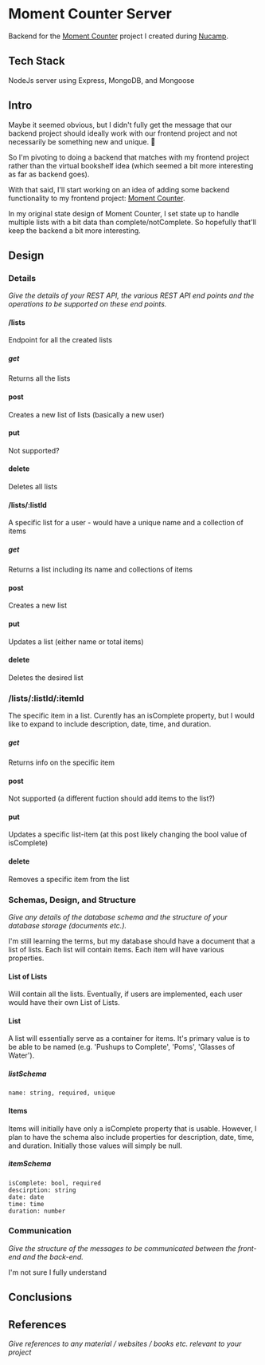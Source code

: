 # Moment Counter Server

Backend for the [Moment Counter](https://github.com/johndunstan/moment-counter) project I created during [Nucamp](https://www.nucamp.co/).

## Tech Stack

NodeJs server using Express, MongoDB, and Mongoose

## Intro

Maybe it seemed obvious, but I didn't fully get the message that our backend project should ideally work with our frontend project and not necessarily be something new and unique. 🤦

So I'm pivoting to doing a backend that matches with my frontend project rather than the virtual bookshelf idea (which seemed a bit more interesting as far as backend goes).

With that said, I'll start working on an idea of adding some backend functionality to my frontend project: [Moment Counter](https://github.com/johndunstan/moment-counter).

In my original state design of Moment Counter, I set state up to handle multiple lists with a bit data than complete/notComplete. So hopefully that'll keep the backend a bit more interesting.

## Design

### Details

_Give the details of your REST API, the various REST API end points and the operations to be supported on these end points._

#### /lists

Endpoint for all the created lists

##### get

Returns all the lists

#### post

Creates a new list of lists (basically a new user)

#### put

Not supported?

#### delete

Deletes all lists

#### /lists/:listId

A specific list for a user - would have a unique name and a collection of items

##### get

Returns a list including its name and collections of items

#### post

Creates a new list

#### put

Updates a list (either name or total items)

#### delete

Deletes the desired list

### /lists/:listId/:itemId

The specific item in a list. Curently has an isComplete property, but I would like to expand to include description, date, time, and duration.

##### get

Returns info on the specific item

#### post

Not supported (a different fuction should add items to the list?)

#### put

Updates a specific list-item (at this post likely changing the bool value of isComplete)

#### delete

Removes a specific item from the list

### Schemas, Design, and Structure

_Give any details of the database schema and the structure of your database storage (documents etc.)._

I'm still learning the terms, but my database should have a document that a list of lists. Each list will contain items. Each item will have various properties.

#### List of Lists

Will contain all the lists. Eventually, if users are implemented, each user would have their own List of Lists.

#### List

A list will essentially serve as a container for items. It's primary value is to be able to be named (e.g. 'Pushups to Complete', 'Poms', 'Glasses of Water').

##### listSchema

```
name: string, required, unique
```

#### Items

Items will initially have only a isComplete property that is usable. However, I plan to have the schema also include properties for description, date, time, and duration. Initially those values will simply be null.

##### itemSchema

```
isComplete: bool, required
descirption: string
date: date
time: time
duration: number
```

### Communication

_Give the structure of the messages to be communicated between the front-end and the back-end._

I'm not sure I fully understand

## Conclusions

## References

_Give references to any material / websites / books etc. relevant to your project_
